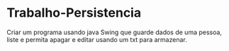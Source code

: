 # Trabalho-Persistencia

Criar um programa usando java Swing que guarde dados de uma pessoa, liste e permita apagar e editar usando um txt para armazenar.
